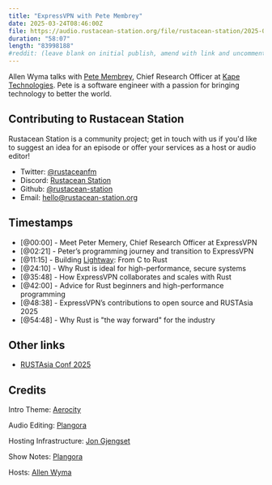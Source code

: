 ```yaml
---
title: "ExpressVPN with Pete Membrey"
date: 2025-03-24T08:46:00Z
file: https://audio.rustacean-station.org/file/rustacean-station/2025-03-24-pete-membrey.mp3
duration: "58:07"
length: "83998188"
#reddit: (leave blank on initial publish, amend with link and uncomment this line after Reddit thread has been posted)
---
```

Allen Wyma talks with [Pete Membrey](https://the.engineer/), Chief Research Officer at [Kape Technologies](https://www.kape.com/). Pete is a software engineer with a passion for bringing technology to better the world.

## Contributing to Rustacean Station

Rustacean Station is a community project; get in touch with us if you'd like to suggest an idea for an episode or offer your services as a host or audio editor!

- Twitter: [@rustaceanfm](https://twitter.com/rustaceanfm)
- Discord: [Rustacean Station](https://discord.gg/cHc3Gyc)
- Github: [@rustacean-station](https://github.com/rustacean-station/)
- Email: [hello@rustacean-station.org](mailto:hello@rustacean-station.org)

## Timestamps 
- [@00:00] - Meet Peter Memery, Chief Research Officer at ExpressVPN
- [@02:21] - Peter’s programming journey and transition to ExpressVPN
- [@11:15] - Building [Lightway](https://www.expressvpn.com/lightway): From C to Rust
- [@24:10] - Why Rust is ideal for high-performance, secure systems
- [@35:48] - How ExpressVPN collaborates and scales with Rust
- [@42:00] - Advice for Rust beginners and high-performance programming
- [@48:38] - ExpressVPN’s contributions to open source and RUSTAsia 2025
- [@54:48] - Why Rust is "the way forward" for the industry

## Other links
- [RUSTAsia Conf 2025](https://www.rustasiaconf.com/?utm_source=podcast&utm_medium=rustacean-station&utm_campaign=2025-03-24-pete-membrey)

## Credits
Intro Theme: [Aerocity](https://twitter.com/AerocityMusic)

Audio Editing: [Plangora](https://twitter.com/plangora)

Hosting Infrastructure: [Jon Gjengset](https://twitter.com/jonhoo/)

Show Notes: [Plangora](https://twitter.com/plangora)

Hosts: [Allen Wyma](https://twitter.com/allenwyma)
